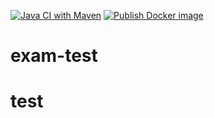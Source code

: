 [![Java CI with Maven](https://github.com/fredrikholtet/exam-test/actions/workflows/ci.yml/badge.svg)](https://github.com/fredrikholtet/examtest/actions/workflows/ci.yml)
[![Publish Docker image](https://github.com/fredrikholtet/exam-test/actions/workflows/dockerimage.yml/badge.svg)](https://github.com/fredrikholtet/exam-test/actions/workflows/dockerimage.yml)
# exam-test 
# test

